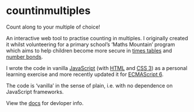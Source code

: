 # countinmultiples

Count along to your multiple of choice!

An interactive web tool to practise counting in multiples. I originally created
it whilst volunteering for a primary school&#8217;s &#8216;Maths Mountain&#8217;
program which aims to help children become more secure in
[times tables](https://www.bbc.co.uk/bitesize/search?q=times+tables)
and
[number bonds](https://www.bbc.co.uk/bitesize/search?q=number+bonds).

I wrote the code in vanilla
[JavaScript](https://developer.mozilla.org/en-US/docs/Web/JavaScript)
(with
[HTML](https://www.w3schools.com/html/html_intro.asp) and
[CSS 3](https://en.wikipedia.org/wiki/CSS))
as a personal learning exercise and more
recently updated it for
[ECMAScript 6](https://www.codecademy.com/article/javascript-versions).

The code is &#8216;vanilla&#8217; in the sense of plain, i.e. with no
dependence on JavaScript frameworks.

View the [docs](https://toni.rbind.io/countinmultiples/docs) for devloper info.
